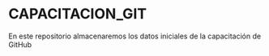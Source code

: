 # CAPACITACION_GIT
En este repositorio almacenaremos los datos iniciales de la capacitación de GitHub
